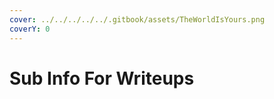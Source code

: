 ```yaml
---
cover: ../../../../../.gitbook/assets/TheWorldIsYours.png
coverY: 0
---
```


# Sub Info For Writeups

